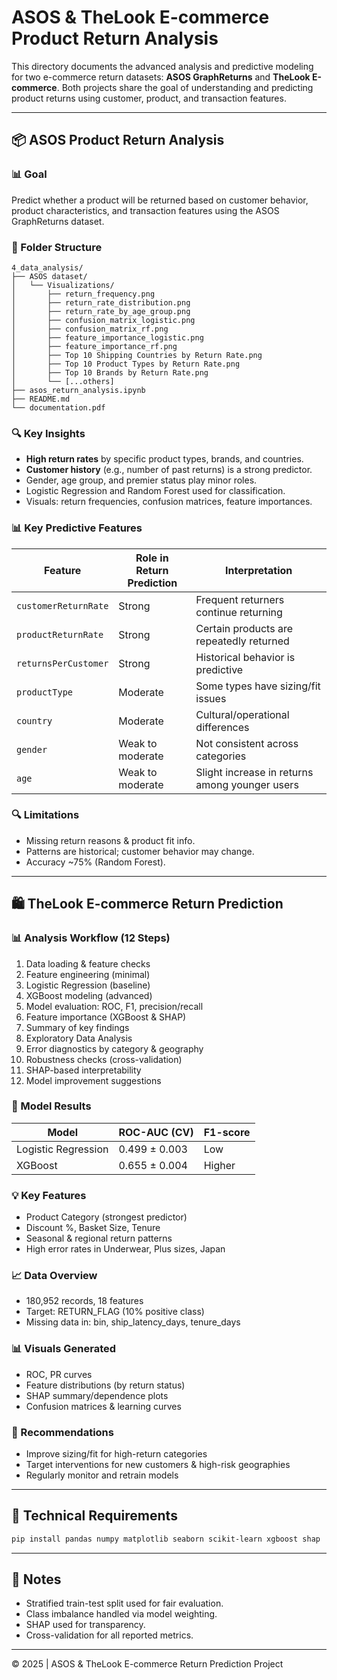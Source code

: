 
# ASOS & TheLook E-commerce Product Return Analysis

This directory documents the advanced analysis and predictive modeling for two e-commerce return datasets: **ASOS GraphReturns** and **TheLook E-commerce**. Both projects share the goal of understanding and predicting product returns using customer, product, and transaction features.

---

## 📦 ASOS Product Return Analysis

### 📊 Goal
Predict whether a product will be returned based on customer behavior, product characteristics, and transaction features using the ASOS GraphReturns dataset.

### 📂 Folder Structure
```
4_data_analysis/
├── ASOS dataset/
│   └── Visualizations/
│       ├── return_frequency.png
│       ├── return_rate_distribution.png
│       ├── return_rate_by_age_group.png
│       ├── confusion_matrix_logistic.png
│       ├── confusion_matrix_rf.png
│       ├── feature_importance_logistic.png
│       ├── feature_importance_rf.png
│       ├── Top 10 Shipping Countries by Return Rate.png
│       ├── Top 10 Product Types by Return Rate.png
│       ├── Top 10 Brands by Return Rate.png
│       └── [...others]
├── asos_return_analysis.ipynb
├── README.md
└── documentation.pdf

```
### 🔍 Key Insights

- **High return rates** by specific product types, brands, and countries.
- **Customer history** (e.g., number of past returns) is a strong predictor.
- Gender, age group, and premier status play minor roles.
- Logistic Regression and Random Forest used for classification.
- Visuals: return frequencies, confusion matrices, feature importances.


### 📊 Key Predictive Features

| **Feature**             | **Role in Return Prediction** | **Interpretation**                                 |
|-------------------------|-------------------------------|----------------------------------------------------|
| `customerReturnRate`    | Strong                        | Frequent returners continue returning              |
| `productReturnRate`     | Strong                        | Certain products are repeatedly returned           |
| `returnsPerCustomer`    | Strong                        | Historical behavior is predictive                  |
| `productType`           | Moderate                      | Some types have sizing/fit issues                  |
| `country`               | Moderate                      | Cultural/operational differences                   |
| `gender`                | Weak to moderate              | Not consistent across categories                   |
| `age`                   | Weak to moderate              | Slight increase in returns among younger users     |


### 🔍 Limitations
- Missing return reasons & product fit info.
- Patterns are historical; customer behavior may change.
- Accuracy ~75% (Random Forest).

---

## 🛍️ TheLook E-commerce Return Prediction

### 📊 Analysis Workflow (12 Steps)
1. Data loading & feature checks
2. Feature engineering (minimal)
3. Logistic Regression (baseline)
4. XGBoost modeling (advanced)
5. Model evaluation: ROC, F1, precision/recall
6. Feature importance (XGBoost & SHAP)
7. Summary of key findings
8. Exploratory Data Analysis
9. Error diagnostics by category & geography
10. Robustness checks (cross-validation)
11. SHAP-based interpretability
12. Model improvement suggestions

### 🎯 Model Results
| Model              | ROC-AUC (CV) | F1-score |
|-------------------|--------------|----------|
| Logistic Regression | 0.499 ± 0.003 | Low      |
| XGBoost            | 0.655 ± 0.004 | Higher   |

### 💡 Key Features
- Product Category (strongest predictor)
- Discount %, Basket Size, Tenure
- Seasonal & regional return patterns
- High error rates in Underwear, Plus sizes, Japan

### 📈 Data Overview
- 180,952 records, 18 features
- Target: RETURN_FLAG (10% positive class)
- Missing data in: bin, ship_latency_days, tenure_days

### 📊 Visuals Generated
- ROC, PR curves
- Feature distributions (by return status)
- SHAP summary/dependence plots
- Confusion matrices & learning curves

### 💼 Recommendations
- Improve sizing/fit for high-return categories
- Target interventions for new customers & high-risk geographies
- Regularly monitor and retrain models

---

## 🔧 Technical Requirements

```bash
pip install pandas numpy matplotlib seaborn scikit-learn xgboost shap
```

---

## 📝 Notes

- Stratified train-test split used for fair evaluation.
- Class imbalance handled via model weighting.
- SHAP used for transparency.
- Cross-validation for all reported metrics.

---

© 2025 | ASOS & TheLook E-commerce Return Prediction Project
